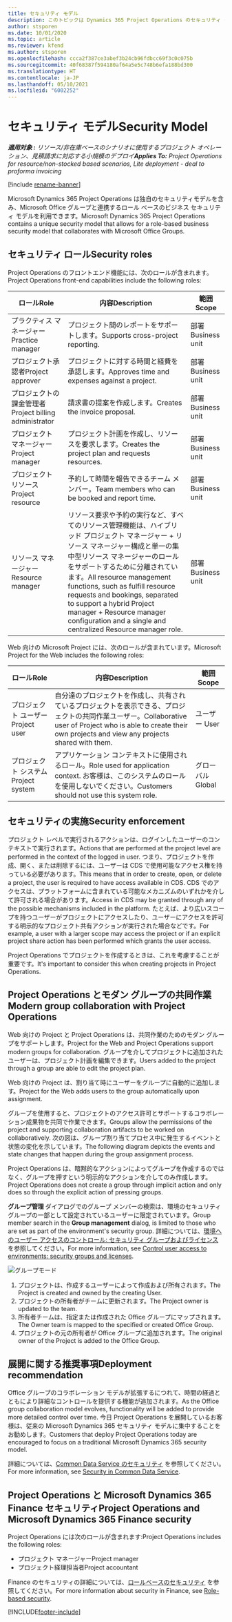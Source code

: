 ```yaml
---
title: セキュリティ モデル
description: このトピックは Dynamics 365 Project Operations のセキュリティ モデルに関する情報を提供します。
author: stsporen
ms.date: 10/01/2020
ms.topic: article
ms.reviewer: kfend
ms.author: stsporen
ms.openlocfilehash: ccca2f387ce3abef3b24cb96fdbcc69f3c0c075b
ms.sourcegitcommit: 40f68387f594180af64a5e5c748b6efa188bd300
ms.translationtype: HT
ms.contentlocale: ja-JP
ms.lasthandoff: 05/10/2021
ms.locfileid: "6002252"
---
```

# <a name="security-model"></a><span data-ttu-id="2d7ce-103">セキュリティ モデル</span><span class="sxs-lookup"><span data-stu-id="2d7ce-103">Security Model</span></span>

<span data-ttu-id="2d7ce-104">_**適用対象 :** リソース/非在庫ベースのシナリオに使用するプロジェクト オペレーション、見積請求に対応する小規模のデプロイ_</span><span class="sxs-lookup"><span data-stu-id="2d7ce-104">_**Applies To:** Project Operations for resource/non-stocked based scenarios, Lite deployment - deal to proforma invoicing_</span></span>

[!include [rename-banner](~/includes/cc-data-platform-banner.md)]

<span data-ttu-id="2d7ce-105">Microsoft Dynamics 365 Project Operations は独自のセキュリティモデルを含み、Microsoft Office グループと連携するロール ベースのビジネス セキュリティ モデルを利用できます。</span><span class="sxs-lookup"><span data-stu-id="2d7ce-105">Microsoft Dynamics 365 Project Operations contains a unique security model that allows for a role-based business security model that collaborates with Microsoft Office Groups.</span></span> 


## <a name="security-roles"></a><span data-ttu-id="2d7ce-106">セキュリティ ロール</span><span class="sxs-lookup"><span data-stu-id="2d7ce-106">Security roles</span></span>
<span data-ttu-id="2d7ce-107">Project Operations のフロントエンド機能には、次のロールが含まれます。</span><span class="sxs-lookup"><span data-stu-id="2d7ce-107">Project Operations front-end capabilities include the following roles:</span></span>

| <span data-ttu-id="2d7ce-108">ロール</span><span class="sxs-lookup"><span data-stu-id="2d7ce-108">Role</span></span>                          | <span data-ttu-id="2d7ce-109">内容</span><span class="sxs-lookup"><span data-stu-id="2d7ce-109">Description</span></span>                                                                                                                                                                 | <span data-ttu-id="2d7ce-110">範囲</span><span class="sxs-lookup"><span data-stu-id="2d7ce-110">Scope</span></span> |
|-------------------------------|-----------------------------------------------------------------------------------------------------------------------------------------------------------------------------|------|
| <span data-ttu-id="2d7ce-111">プラクティス マネージャー</span><span class="sxs-lookup"><span data-stu-id="2d7ce-111">Practice manager</span></span>              | <span data-ttu-id="2d7ce-112">プロジェクト間のレポートをサポートします。</span><span class="sxs-lookup"><span data-stu-id="2d7ce-112">Supports cross-project reporting.</span></span>                                                                                                            | <span data-ttu-id="2d7ce-113">部署</span><span class="sxs-lookup"><span data-stu-id="2d7ce-113">Business unit</span></span>              |
| <span data-ttu-id="2d7ce-114">プロジェクト承認者</span><span class="sxs-lookup"><span data-stu-id="2d7ce-114">Project approver</span></span>              | <span data-ttu-id="2d7ce-115">プロジェクトに対する時間と経費を承認します。</span><span class="sxs-lookup"><span data-stu-id="2d7ce-115">Approves time and expenses against a project.</span></span>                                                                                                                              | <span data-ttu-id="2d7ce-116">部署</span><span class="sxs-lookup"><span data-stu-id="2d7ce-116">Business unit</span></span> |
| <span data-ttu-id="2d7ce-117">プロジェクトの課金管理者</span><span class="sxs-lookup"><span data-stu-id="2d7ce-117">Project billing administrator</span></span> | <span data-ttu-id="2d7ce-118">請求書の提案を作成します。</span><span class="sxs-lookup"><span data-stu-id="2d7ce-118">Creates the invoice proposal.</span></span>                                                                                                                                                 | <span data-ttu-id="2d7ce-119">部署</span><span class="sxs-lookup"><span data-stu-id="2d7ce-119">Business unit</span></span> |
| <span data-ttu-id="2d7ce-120">プロジェクト マネージャー</span><span class="sxs-lookup"><span data-stu-id="2d7ce-120">Project manager</span></span>               | <span data-ttu-id="2d7ce-121">プロジェクト計画を作成し、リソースを要求します。</span><span class="sxs-lookup"><span data-stu-id="2d7ce-121">Creates the project plan and requests resources.</span></span>                                                                                                                              | <span data-ttu-id="2d7ce-122">部署</span><span class="sxs-lookup"><span data-stu-id="2d7ce-122">Business unit</span></span> |
| <span data-ttu-id="2d7ce-123">プロジェクト リソース</span><span class="sxs-lookup"><span data-stu-id="2d7ce-123">Project resource</span></span>              | <span data-ttu-id="2d7ce-124">予約して時間を報告できるチーム メンバー。</span><span class="sxs-lookup"><span data-stu-id="2d7ce-124">Team members who can be booked and report time.</span></span>                                                                                                          | <span data-ttu-id="2d7ce-125">部署</span><span class="sxs-lookup"><span data-stu-id="2d7ce-125">Business unit</span></span>|
| <span data-ttu-id="2d7ce-126">リソース マネージャー</span><span class="sxs-lookup"><span data-stu-id="2d7ce-126">Resource manager</span></span>              | <span data-ttu-id="2d7ce-127">リソース要求や予約の実行など、すべてのリソース管理機能は、ハイブリッド プロジェクト マネージャー + リソース マネージャー構成と単一の集中型リソース マネージャーのロールをサポートするために分離されています。</span><span class="sxs-lookup"><span data-stu-id="2d7ce-127">All resource management functions, such as fulfill resource requests and bookings, separated to support a hybrid Project manager + Resource manager configuration and a single and centralized Resource manager role.</span></span> | <span data-ttu-id="2d7ce-128">部署</span><span class="sxs-lookup"><span data-stu-id="2d7ce-128">Business unit</span></span> |


<span data-ttu-id="2d7ce-129">Web 向けの Microsoft Project には、次のロールが含まれています。</span><span class="sxs-lookup"><span data-stu-id="2d7ce-129">Microsoft Project for the Web includes the following roles:</span></span>

| <span data-ttu-id="2d7ce-130">ロール</span><span class="sxs-lookup"><span data-stu-id="2d7ce-130">Role</span></span>           | <span data-ttu-id="2d7ce-131">内容</span><span class="sxs-lookup"><span data-stu-id="2d7ce-131">Description</span></span>                                                                                                        | <span data-ttu-id="2d7ce-132">範囲</span><span class="sxs-lookup"><span data-stu-id="2d7ce-132">Scope</span></span>  |
|----------------|--------------------------------------------------------------------------------------------------------------------|--------|
| <span data-ttu-id="2d7ce-133">プロジェクト ユーザー</span><span class="sxs-lookup"><span data-stu-id="2d7ce-133">Project user</span></span>   | <span data-ttu-id="2d7ce-134">自分達のプロジェクトを作成し、共有されているプロジェクトを表示できる、プロジェクトの共同作業ユーザー。</span><span class="sxs-lookup"><span data-stu-id="2d7ce-134">Collaborative user of Project   who is able to create their own projects and view any projects shared with   them.</span></span> | <span data-ttu-id="2d7ce-135">ユーザー </span><span class="sxs-lookup"><span data-stu-id="2d7ce-135">User</span></span>   |
| <span data-ttu-id="2d7ce-136">プロジェクト システム</span><span class="sxs-lookup"><span data-stu-id="2d7ce-136">Project system</span></span> | <span data-ttu-id="2d7ce-137">アプリケーション コンテキストに使用されるロール。</span><span class="sxs-lookup"><span data-stu-id="2d7ce-137">Role used for application   context.</span></span> <span data-ttu-id="2d7ce-138">お客様は、このシステムのロールを使用しないでください。</span><span class="sxs-lookup"><span data-stu-id="2d7ce-138">Customers should not use this system role.</span></span>                                    | <span data-ttu-id="2d7ce-139">グローバル</span><span class="sxs-lookup"><span data-stu-id="2d7ce-139">Global</span></span> |

## <a name="security-enforcement"></a><span data-ttu-id="2d7ce-140">セキュリティの実施</span><span class="sxs-lookup"><span data-stu-id="2d7ce-140">Security enforcement</span></span>
<span data-ttu-id="2d7ce-141">プロジェクト レベルで実行されるアクションは、ログインしたユーザーのコンテキストで実行されます。</span><span class="sxs-lookup"><span data-stu-id="2d7ce-141">Actions that are performed at the project level are performed in the context of the logged in user.</span></span> <span data-ttu-id="2d7ce-142">つまり、プロジェクトを作成、開く、または削除するには、ユーザーは CDS で使用可能なアクセス権を持っている必要があります。</span><span class="sxs-lookup"><span data-stu-id="2d7ce-142">This means that in order to create, open, or delete a project, the user is required to have access available in CDS.</span></span> <span data-ttu-id="2d7ce-143">CDS でのアクセスは、プラットフォームに含まれている可能なメカニズムのいずれかを介して許可される場合があります。</span><span class="sxs-lookup"><span data-stu-id="2d7ce-143">Access in CDS may be granted through any of the possible mechanisms included in the platform.</span></span> <span data-ttu-id="2d7ce-144">たとえば、より広いスコープを持つユーザーがプロジェクトにアクセスしたり、ユーザーにアクセスを許可する明示的なプロジェクト共有アクションが実行された場合などです。</span><span class="sxs-lookup"><span data-stu-id="2d7ce-144">For example, a user with a larger scope may access the project or if an explicit project share action has been performed which grants the user access.</span></span>

<span data-ttu-id="2d7ce-145">Project Operations でプロジェクトを作成するときは、これを考慮することが重要です。</span><span class="sxs-lookup"><span data-stu-id="2d7ce-145">It's important to consider this when creating projects in Project Operations.</span></span>

## <a name="modern-group-collaboration-with-project-operations"></a><span data-ttu-id="2d7ce-146">Project Operations とモダン グループの共同作業</span><span class="sxs-lookup"><span data-stu-id="2d7ce-146">Modern group collaboration with Project Operations</span></span>
<span data-ttu-id="2d7ce-147">Web 向けの Project と Project Operations は、共同作業のためのモダン グループをサポートします。</span><span class="sxs-lookup"><span data-stu-id="2d7ce-147">Project for the Web and Project Operations support modern groups for collaboration.</span></span> <span data-ttu-id="2d7ce-148">グループを介してプロジェクトに追加されたユーザーは、プロジェクト計画を編集できます。</span><span class="sxs-lookup"><span data-stu-id="2d7ce-148">Users added to the project through a group are able to edit the project plan.</span></span>

<span data-ttu-id="2d7ce-149">Web 向けの Project は、割り当て時にユーザーをグループに自動的に追加します。</span><span class="sxs-lookup"><span data-stu-id="2d7ce-149">Project for the Web adds users to the group automatically upon assignment.</span></span>

<span data-ttu-id="2d7ce-150">グループを使用すると、プロジェクトのアクセス許可とサポートするコラボレーション成果物を共同で作業できます。</span><span class="sxs-lookup"><span data-stu-id="2d7ce-150">Groups allow the permissions of the project and supporting collaboration artifacts to be worked on collaboratively.</span></span> <span data-ttu-id="2d7ce-151">次の図は、グループ割り当てプロセス中に発生するイベントと状態の変化を示しています。</span><span class="sxs-lookup"><span data-stu-id="2d7ce-151">The following diagram depicts the events and state changes that happen during the group assignment process.</span></span>

<span data-ttu-id="2d7ce-152">Project Operations は、暗黙的なアクションによってグループを作成するのではなく、グループを押すという明示的なアクションを介してのみ作成します。</span><span class="sxs-lookup"><span data-stu-id="2d7ce-152">Project Operations does not create a group through implicit action and only does so through the explicit action of pressing groups.</span></span>

<span data-ttu-id="2d7ce-153">**グループ管理** ダイアログでのグループ メンバーの検索は、環境のセキュリティ グループの一部として設定されているユーザーに限定されています。</span><span class="sxs-lookup"><span data-stu-id="2d7ce-153">Group member search in the **Group management** dialog, is limited to those who are set as part of the environment's security group.</span></span> <span data-ttu-id="2d7ce-154">詳細については、[環境へのユーザー アクセスのコントロール: セキュリティ グループおよびライセンス](/power-platform/admin/control-user-access) を参照してください。</span><span class="sxs-lookup"><span data-stu-id="2d7ce-154">For more information, see [Control user access to environments: security groups and licenses](/power-platform/admin/control-user-access).</span></span>

![グループモード](./media/groupsmode.png)

1. <span data-ttu-id="2d7ce-156">プロジェクトは、作成するユーザーによって作成および所有されます。</span><span class="sxs-lookup"><span data-stu-id="2d7ce-156">The Project is created and owned by the creating User.</span></span>
2. <span data-ttu-id="2d7ce-157">プロジェクトの所有者がチームに更新されます。</span><span class="sxs-lookup"><span data-stu-id="2d7ce-157">The Project owner is updated to the team.</span></span>
3. <span data-ttu-id="2d7ce-158">所有者チームは、指定または作成された Office グループにマップされます。</span><span class="sxs-lookup"><span data-stu-id="2d7ce-158">The Owner team is mapped to the specified or created Office Group.</span></span>
4. <span data-ttu-id="2d7ce-159">プロジェクトの元の所有者が Office グループに追加されます。</span><span class="sxs-lookup"><span data-stu-id="2d7ce-159">The original owner of the Project is added to the Office Group.</span></span>

## <a name="deployment-recommendation"></a><span data-ttu-id="2d7ce-160">展開に関する推奨事項</span><span class="sxs-lookup"><span data-stu-id="2d7ce-160">Deployment recommendation</span></span>
<span data-ttu-id="2d7ce-161">Office グループのコラボレーション モデルが拡張するにつれて、時間の経過とともにより詳細なコントロールを提供する機能が追加されます。</span><span class="sxs-lookup"><span data-stu-id="2d7ce-161">As the Office group collaboration model evolves, functionality will be added to provide more detailed control over time.</span></span> <span data-ttu-id="2d7ce-162">今日 Project Operations を展開しているお客様は、従来の Microsoft Dynamics 365 セキュリティ モデルに集中することをお勧めします。</span><span class="sxs-lookup"><span data-stu-id="2d7ce-162">Customers that deploy Project Operations today are encouraged to focus on a traditional Microsoft Dynamics 365 security model.</span></span>

<span data-ttu-id="2d7ce-163">詳細については、[Common Data Service のセキュリティ](/power-platform/admin/wp-security) を参照してください。</span><span class="sxs-lookup"><span data-stu-id="2d7ce-163">For more information, see [Security in Common Data Service](/power-platform/admin/wp-security).</span></span>

## <a name="project-operations-and-microsoft-dynamics-365-finance-security"></a><span data-ttu-id="2d7ce-164">Project Operations と Microsoft Dynamics 365 Finance セキュリティ</span><span class="sxs-lookup"><span data-stu-id="2d7ce-164">Project Operations and Microsoft Dynamics 365 Finance security</span></span>
<span data-ttu-id="2d7ce-165">Project Operations には次のロールが含まれます:</span><span class="sxs-lookup"><span data-stu-id="2d7ce-165">Project Operations includes the following roles:</span></span>

- <span data-ttu-id="2d7ce-166">プロジェクト マネージャー</span><span class="sxs-lookup"><span data-stu-id="2d7ce-166">Project manager</span></span>
- <span data-ttu-id="2d7ce-167">プロジェクト経理担当者</span><span class="sxs-lookup"><span data-stu-id="2d7ce-167">Project accountant</span></span>

<span data-ttu-id="2d7ce-168">Finance のセキュリティの詳細については、[ロールベースのセキュリティ](/dynamics365/fin-ops-core/dev-itpro/sysadmin/role-based-security) を参照してください。</span><span class="sxs-lookup"><span data-stu-id="2d7ce-168">For more information about security in Finance, see [Role-based security](/dynamics365/fin-ops-core/dev-itpro/sysadmin/role-based-security).</span></span>




[!INCLUDE[footer-include](../includes/footer-banner.md)]